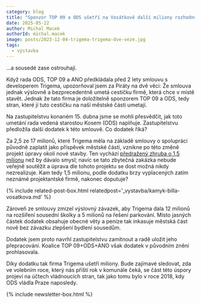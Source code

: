 ```yaml
---
category: blog
title: "Sponzor TOP 09 a ODS ušetří na Vosátkově další miliony rozhodnutím rady vedené TOP 09 a ODS…"
date: 2025-05-22
author: Michal Macek
authorId: michal.macek
image: posts/2023-12-04-trigema-trigema-dve-veze.jpg
tags:
  - výstavba
---
```


…a sousedé zase ostrouhají.

Když rada ODS, TOP 09 a ANO předkládala před 2 lety smlouvu s developerem Trigema, upozorňoval jsem za Piráty na dvě věci: Že smlouva jednak výslovně a bezprecedentně umetá cestičku firmě, která chce v místě stavět. Jednak že tato firma je doložitelně sponzorem TOP 09 a ODS, tedy stran, které jí tuto cestičku na naší městské části umetají.

Na zastupitelstvu konaném 15. dubna jsme se mohli přesvědčit, jak toto umetání rada vedená starostou Kosem (ODS) naplňuje. Zastupitelstvu předložila další dodatek k této smlouvě. Co dodatek říká?

Za 2,5 ze 17 milionů, které Trigema měla na základě smlouvy o spolupráci původně zaplatit jako příspěvek městské části, vznikne po této změně projekt úpravy okolí nové stavby. Ten vychází [předražený zhruba o 1,5 milionu](https://www.praha12.cz/revitalizace-sofijskeho-namesti-park/os-1770) než by dávalo smysl; navíc se tato zbytečná zakázka nebude veřejně soutěžit a úprava dle tohoto projektu se dost možná nikdy nezrealizuje. Kam tedy 1,5 milionu, podle dodatku brzy vyplacených zatím neznámé projektantské firmě, nakonec doputuje?

{% include related-post-box.html relatedpost='_vystavba/kamyk-billa-vosatkova.md' %}

Zároveň ze smlouvy zmizel výslovný závazek, aby Trigema dala 12 milionů na rozšíření sousední školky a 5 milionů na řešení parkování. Místo jasných částek dodatek obsahuje obecné věty a peníze tak inkasuje městská část nově bez závazku zlepšení bydlení sousedům.

Dodatek jsem proto navrhl zastupitelstvu zamítnout a radě uložit jeho přepracování. Koalice TOP 09+ODS+ANO však dodatek v původním znění prohlasovala.

Díky dodatku tak firma Trigema ušetří miliony. Bude zajímavé sledovat, zda ve volebním roce, který nás příští rok v komunále čeká, se část této úspory projeví na účtech vládnoucích stran, tak jako tomu bylo v roce 2018, kdy ODS vládla Praze naposledy.

{% include newsletter-box.html %}

